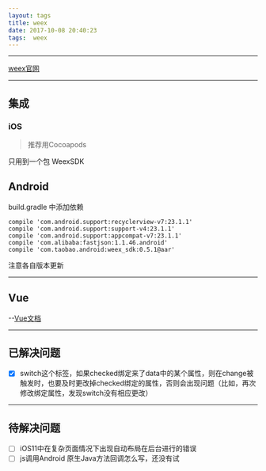 ```yaml
---
layout: tags
title: weex
date: 2017-10-08 20:40:23
tags:  weex
---
```


------

[weex官网](http://weex.apache.org)

------

## 集成

### iOS

> 推荐用Cocoapods

只用到一个包 WeexSDK

## Android

build.gradle 中添加依赖
```
compile 'com.android.support:recyclerview-v7:23.1.1'
compile 'com.android.support:support-v4:23.1.1'
compile 'com.android.support:appcompat-v7:23.1.1'
compile 'com.alibaba:fastjson:1.1.46.android'
compile 'com.taobao.android:weex_sdk:0.5.1@aar'
```
注意各自版本更新

------

## Vue

   --[Vue文档](https://cn.vuejs.org/v2/guide/)

------

## 已解决问题

- [x] switch这个标签，如果checked绑定来了data中的某个属性，则在change被触发时，也要及时更改掉checked绑定的属性，否则会出现问题（比如，再次修改绑定属性，发现switch没有相应更改）



------

## 待解决问题

- [ ] iOS11中在复杂页面情况下出现自动布局在后台进行的错误
- [ ] js调用Android 原生Java方法回调怎么写，还没有试
